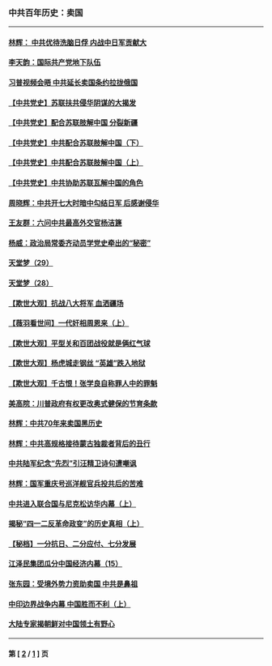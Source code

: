 ### 中共百年历史：卖国
---
#### [林辉： 中共优待洗脑日俘 内战中日军贡献大](../../pages/nf1176117/n13624644.md?03180430) 
#### [李天韵：国际共产党地下队伍](../../pages/nf1176117/n13611808.md?03180430) 
#### [习普视频会晤 中共延长卖国条约拉拢俄国](../../pages/nf1176117/n13060971.md?03180430) 
#### [【中共党史】苏联扶共侵华阴谋的大揭发](../../pages/nf1176117/n13056050.md?03180430) 
#### [【中共党史】配合苏联肢解中国 分裂新疆](../../pages/nf1176117/n13040700.md?03180430) 
#### [【中共党史】中共配合苏联肢解中国（下）](../../pages/nf1176117/n13035660.md?03180430) 
#### [【中共党史】中共配合苏联肢解中国（上）](../../pages/nf1176117/n13030262.md?03180430) 
#### [【中共党史】中共协助苏联瓦解中国的角色](../../pages/nf1176117/n13018109.md?03180430) 
#### [周晓辉：中共开七大时暗中勾结日军 后感谢侵华](../../pages/nf1176117/n12921960.md?03180430) 
#### [王友群：六问中共最高外交官杨洁篪](../../pages/nf1176117/n12836495.md?03180430) 
#### [杨威：政治局常委齐动员学党史牵出的“秘密”](../../pages/nf1176117/n12764642.md?03180430) 
#### [天堂梦（29）](../../pages/nf1176117/n12408465.md?03180430) 
#### [天堂梦（28）](../../pages/nf1176117/n12408309.md?03180430) 
#### [【欺世大观】抗战八大将军 血洒疆场](../../pages/nf1176117/n12357044.md?03180430) 
#### [【薇羽看世间】一代奸相周恩来（上）](../../pages/nf1176117/n12401109.md?03180430) 
#### [【欺世大观】平型关和百团战役就是俩红气球](../../pages/nf1176117/n12359157.md?03180430) 
#### [【欺世大观】杨虎城走钢丝 “英雄”跌入地狱](../../pages/nf1176117/n12358840.md?03180430) 
#### [【欺世大观】千古恨！张学良自称罪人中的罪魁](../../pages/nf1176117/n12358629.md?03180430) 
#### [美高院：川普政府有权更改奥式健保的节育条款](../../pages/nf1176117/n12242171.md?03180430) 
#### [林辉：中共70年来卖国黑历史](../../pages/nf1176117/n11552181.md?03180430) 
#### [林辉：中共高规格接待蒙古独裁者背后的丑行](../../pages/nf1176117/n11225005.md?03180430) 
#### [中共陆军纪念“先烈”引汪精卫诗句遭嘲讽](../../pages/nf1176117/n11153345.md?03180430) 
#### [林辉：国军重庆号巡洋舰官兵投共后的苦难](../../pages/nf1176117/n10997801.md?03180430) 
#### [中共进入联合国与尼克松访华内幕（上）](../../pages/nf1176117/n10138788.md?03180430) 
#### [揭秘“四一二反革命政变”的历史真相（上）](../../pages/nf1176117/n9996650.md?03180430) 
#### [【秘档】一分抗日、二分应付、七分发展](../../pages/nf1176117/n9331484.md?03180430) 
#### [江泽民集团瓜分中国经济内幕（15）](../../pages/nf1176117/n9268584.md?03180430) 
#### [张东园：受境外势力资助卖国 中共是鼻祖](../../pages/nf1176117/n9272480.md?03180430) 
#### [中印边界战争内幕 中国胜而不利（上）](../../pages/nf1176117/n9252458.md?03180430) 
#### [大陆专家揭朝鲜对中国领土有野心](../../pages/nf1176117/n9074056.md?03180430) 

---
#### 第 [ [2](./2.md?03180430) / [1](./1.md?03180430) ] 页
